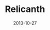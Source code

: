 ---
layout: post
title: "Relicanth"
date: 2013-10-27
categories: [Pêche]
image: http://www.pokepedia.fr/images/3/3f/Relicanth-RS.png
caught: Relicanth
location: Relifac
level: 35
version: X
---